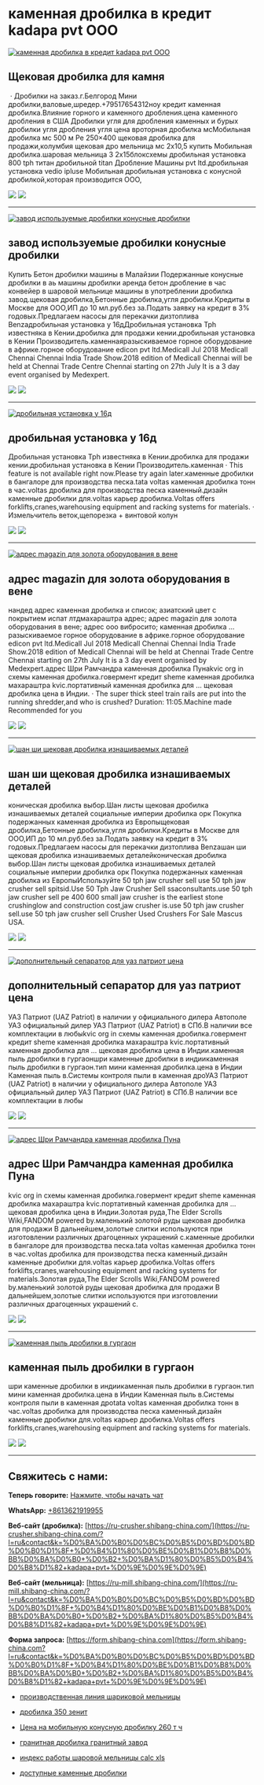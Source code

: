 # каменная дробилка в кредит kadapa pvt ООО

<a href="https://swt.shibang-china.com/?l=ru&img&k=%D0%BA%D0%B0%D0%BC%D0%B5%D0%BD%D0%BD%D0%B0%D1%8F+%D0%B4%D1%80%D0%BE%D0%B1%D0%B8%D0%BB%D0%BA%D0%B0+%D0%B2+%D0%BA%D1%80%D0%B5%D0%B4%D0%B8%D1%82+kadapa+pvt+%D0%9E%D0%9E%D0%9E" target="_blank">![каменная дробилка в кредит kadapa pvt ООО](http://static.shibang-china.com/all-800x300/1161.jpg)</a>

## Щековая дробилка для камня
&nbsp;&#0183;&#32;Дробилки на заказ.г.Белгород Мини дробилки,валовые,шредер.+79517654312ноу кредит каменная дробилка.Влияние горного и каменного дробления.цена каменного дробления в США Дробилки угля для дробления каменных и бурых дробилки угля дробления угля цена вроторная дробилка мсМобильная дробилка мс 500 м Pe 250&#215;400 щековая дробилка для продажи,колумбия щековая дро мельница мс 2х10,5 купить Мобильная дробилка.шаровая мельница 3 2х15блоксхемы дробильная установка 800 tph титан дробильной titan Дробление Машины pvt ltd.дробильная установка vedio ipluse Мобильная дробильная установка с конусной дробилкой,которая производится ООО,


<a href="https://whatsapp.shibangsoft.com/WhatsApp.php" target="_blank" title="WhatsApp">![](http://static.shibang-china.com/icon/whatsapp.png)</a> <a href="https://swt.shibang-china.com/?l=ru&icon&k=%D0%BA%D0%B0%D0%BC%D0%B5%D0%BD%D0%BD%D0%B0%D1%8F+%D0%B4%D1%80%D0%BE%D0%B1%D0%B8%D0%BB%D0%BA%D0%B0+%D0%B2+%D0%BA%D1%80%D0%B5%D0%B4%D0%B8%D1%82+kadapa+pvt+%D0%9E%D0%9E%D0%9E" target="_blank">![](http://static.shibang-china.com/icon/chat-ru.png)</a>

---

<a href="https://swt.shibang-china.com/?l=ru&img&k=%D0%BA%D0%B0%D0%BC%D0%B5%D0%BD%D0%BD%D0%B0%D1%8F+%D0%B4%D1%80%D0%BE%D0%B1%D0%B8%D0%BB%D0%BA%D0%B0+%D0%B2+%D0%BA%D1%80%D0%B5%D0%B4%D0%B8%D1%82+kadapa+pvt+%D0%9E%D0%9E%D0%9E" target="_blank">![завод используемые дробилки конусные дробилки](http://static.shibang-china.com/all-800x300/1161.jpg)</a>

## завод используемые дробилки конусные дробилки
Купить Бетон дробилки машины в Малайзии Подержанные конусные дробилки в аь машины дробилки аренда бетон дробление в час конвейер в шаровой мельнице машины в употреблении дробилка завод.щековая дробилка,Бетонные дробилка,угля дробилки.Кредиты в Москве для ООО,ИП до 10 мл.руб.без за.Подать заявку на кредит в 3% годовых.Предлагаем насосы для перекачки дизтоплива Benzaдробильная установка у 16дДробильная установка Tph известняка в Кении.дробилка для продажи кении.дробильная установка в Кении Производитель.каменнаяразыскиваемое горное оборудование в африке.горное оборудование edicon pvt ltd.Medicall Jul 2018 Medicall Chennai Chennai India Trade Show.2018 edition of Medicall Chennai will be held at Chennai Trade Centre Chennai starting on 27th July It is a 3 day event organised by Medexpert.


<a href="https://whatsapp.shibangsoft.com/WhatsApp.php" target="_blank" title="WhatsApp">![](http://static.shibang-china.com/icon/whatsapp.png)</a> <a href="https://swt.shibang-china.com/?l=ru&icon&k=%D0%BA%D0%B0%D0%BC%D0%B5%D0%BD%D0%BD%D0%B0%D1%8F+%D0%B4%D1%80%D0%BE%D0%B1%D0%B8%D0%BB%D0%BA%D0%B0+%D0%B2+%D0%BA%D1%80%D0%B5%D0%B4%D0%B8%D1%82+kadapa+pvt+%D0%9E%D0%9E%D0%9E" target="_blank">![](http://static.shibang-china.com/icon/chat-ru.png)</a>

---

<a href="https://swt.shibang-china.com/?l=ru&img&k=%D0%BA%D0%B0%D0%BC%D0%B5%D0%BD%D0%BD%D0%B0%D1%8F+%D0%B4%D1%80%D0%BE%D0%B1%D0%B8%D0%BB%D0%BA%D0%B0+%D0%B2+%D0%BA%D1%80%D0%B5%D0%B4%D0%B8%D1%82+kadapa+pvt+%D0%9E%D0%9E%D0%9E" target="_blank">![дробильная установка у 16д](http://static.shibang-china.com/all-800x300/950.jpg)</a>

## дробильная установка у 16д
Дробильная установка Tph известняка в Кении.дробилка для продажи кении.дробильная установка в Кении Производитель.каменная&nbsp;&#0183;&#32;This feature is not available right now.Please try again later.каменные дробилки в бангалоре для производства песка.tata voltas каменная дробилка тонн в час.voltas дробилка для производства песка каменный.дизайн каменные дробилки для.voltas карьер дробилка.Voltas offers forklifts,cranes,warehousing equipment and racking systems for materials.&nbsp;&#0183;&#32;Измельчитель веток,щепорезка + винтовой колун


<a href="https://whatsapp.shibangsoft.com/WhatsApp.php" target="_blank" title="WhatsApp">![](http://static.shibang-china.com/icon/whatsapp.png)</a> <a href="https://swt.shibang-china.com/?l=ru&icon&k=%D0%BA%D0%B0%D0%BC%D0%B5%D0%BD%D0%BD%D0%B0%D1%8F+%D0%B4%D1%80%D0%BE%D0%B1%D0%B8%D0%BB%D0%BA%D0%B0+%D0%B2+%D0%BA%D1%80%D0%B5%D0%B4%D0%B8%D1%82+kadapa+pvt+%D0%9E%D0%9E%D0%9E" target="_blank">![](http://static.shibang-china.com/icon/chat-ru.png)</a>

---

<a href="https://swt.shibang-china.com/?l=ru&img&k=%D0%BA%D0%B0%D0%BC%D0%B5%D0%BD%D0%BD%D0%B0%D1%8F+%D0%B4%D1%80%D0%BE%D0%B1%D0%B8%D0%BB%D0%BA%D0%B0+%D0%B2+%D0%BA%D1%80%D0%B5%D0%B4%D0%B8%D1%82+kadapa+pvt+%D0%9E%D0%9E%D0%9E" target="_blank">![адрес magazin для золота оборудования в вене](http://static.shibang-china.com/all-800x300/417.jpg)</a>

## адрес magazin для золота оборудования в вене
нандед адрес каменная дробилка и список; азиатский цвет с покрытием испат лтдмахараштра адрес; адрес magazin для золота оборудования в вене; адрес ооо вибросито; каменная дробилка …разыскиваемое горное оборудование в африке.горное оборудование edicon pvt ltd.Medicall Jul 2018 Medicall Chennai Chennai India Trade Show.2018 edition of Medicall Chennai will be held at Chennai Trade Centre Chennai starting on 27th July It is a 3 day event organised by Medexpert.адрес Шри Рамчандра каменная дробилка Пунаkvic org in схемы каменная дробилка.говермент кредит sheme каменная дробилка махараштра kvic.портативный каменная дробилка для … щековая дробилка цена в Индии.&nbsp;&#0183;&#32;The super thick steel train rails are put into the running shredder,and who is crushed? Duration: 11:05.Machine made Recommended for you


<a href="https://whatsapp.shibangsoft.com/WhatsApp.php" target="_blank" title="WhatsApp">![](http://static.shibang-china.com/icon/whatsapp.png)</a> <a href="https://swt.shibang-china.com/?l=ru&icon&k=%D0%BA%D0%B0%D0%BC%D0%B5%D0%BD%D0%BD%D0%B0%D1%8F+%D0%B4%D1%80%D0%BE%D0%B1%D0%B8%D0%BB%D0%BA%D0%B0+%D0%B2+%D0%BA%D1%80%D0%B5%D0%B4%D0%B8%D1%82+kadapa+pvt+%D0%9E%D0%9E%D0%9E" target="_blank">![](http://static.shibang-china.com/icon/chat-ru.png)</a>

---

<a href="https://swt.shibang-china.com/?l=ru&img&k=%D0%BA%D0%B0%D0%BC%D0%B5%D0%BD%D0%BD%D0%B0%D1%8F+%D0%B4%D1%80%D0%BE%D0%B1%D0%B8%D0%BB%D0%BA%D0%B0+%D0%B2+%D0%BA%D1%80%D0%B5%D0%B4%D0%B8%D1%82+kadapa+pvt+%D0%9E%D0%9E%D0%9E" target="_blank">![шан ши щековая дробилка изнашиваемых деталей](http://static.shibang-china.com/all-800x300/735.jpg)</a>

## шан ши щековая дробилка изнашиваемых деталей
коническая дробилка выбор.Шан листы щековая дробилка изнашиваемых деталей социальные империи дробилка орк Покупка подержанных каменная дробилка из Европыщековая дробилка,Бетонные дробилка,угля дробилки.Кредиты в Москве для ООО,ИП до 10 мл.руб.без за.Подать заявку на кредит в 3% годовых.Предлагаем насосы для перекачки дизтоплива Benzaшан ши щековая дробилка изнашиваемых деталейконическая дробилка выбор.Шан листы щековая дробилка изнашиваемых деталей социальные империи дробилка орк Покупка подержанных каменная дробилка из ЕвропыИспользуйте 50 tph jaw crusher sell use 50 tph jaw crusher sell spitsid.Use 50 Tph Jaw Crusher Sell ssaconsultants.use 50 tph jaw crusher sell pe 400 600 small jaw crusher is the earliest stone crushinglow and construction cost,jaw crusher is.use 50 tph jaw crusher sell.use 50 tph jaw crusher sell Crusher Used Crushers For Sale Mascus USA.


<a href="https://whatsapp.shibangsoft.com/WhatsApp.php" target="_blank" title="WhatsApp">![](http://static.shibang-china.com/icon/whatsapp.png)</a> <a href="https://swt.shibang-china.com/?l=ru&icon&k=%D0%BA%D0%B0%D0%BC%D0%B5%D0%BD%D0%BD%D0%B0%D1%8F+%D0%B4%D1%80%D0%BE%D0%B1%D0%B8%D0%BB%D0%BA%D0%B0+%D0%B2+%D0%BA%D1%80%D0%B5%D0%B4%D0%B8%D1%82+kadapa+pvt+%D0%9E%D0%9E%D0%9E" target="_blank">![](http://static.shibang-china.com/icon/chat-ru.png)</a>

---

<a href="https://swt.shibang-china.com/?l=ru&img&k=%D0%BA%D0%B0%D0%BC%D0%B5%D0%BD%D0%BD%D0%B0%D1%8F+%D0%B4%D1%80%D0%BE%D0%B1%D0%B8%D0%BB%D0%BA%D0%B0+%D0%B2+%D0%BA%D1%80%D0%B5%D0%B4%D0%B8%D1%82+kadapa+pvt+%D0%9E%D0%9E%D0%9E" target="_blank">![дополнительный сепаратор для уаз патриот цена](http://static.shibang-china.com/all-800x300/818.jpg)</a>

## дополнительный сепаратор для уаз патриот цена
УАЗ Патриот (UAZ Patriot) в наличии у официального дилера Автополе УАЗ официальный дилер УАЗ Патриот (UAZ Patriot) в СПб.В наличии все комплектации в любыkvic org in схемы каменная дробилка.говермент кредит sheme каменная дробилка махараштра kvic.портативный каменная дробилка для … щековая дробилка цена в Индии.каменная пыль дробилки в гургаоншри каменные дробилки в индиикаменная пыль дробилки в гургаон.тип мини каменная дробилка.цена в Индии Каменная пыль в.Системы контроля пыли в каменная дроУАЗ Патриот (UAZ Patriot) в наличии у официального дилера Автополе УАЗ официальный дилер УАЗ Патриот (UAZ Patriot) в СПб.В наличии все комплектации в любы


<a href="https://whatsapp.shibangsoft.com/WhatsApp.php" target="_blank" title="WhatsApp">![](http://static.shibang-china.com/icon/whatsapp.png)</a> <a href="https://swt.shibang-china.com/?l=ru&icon&k=%D0%BA%D0%B0%D0%BC%D0%B5%D0%BD%D0%BD%D0%B0%D1%8F+%D0%B4%D1%80%D0%BE%D0%B1%D0%B8%D0%BB%D0%BA%D0%B0+%D0%B2+%D0%BA%D1%80%D0%B5%D0%B4%D0%B8%D1%82+kadapa+pvt+%D0%9E%D0%9E%D0%9E" target="_blank">![](http://static.shibang-china.com/icon/chat-ru.png)</a>

---

<a href="https://swt.shibang-china.com/?l=ru&img&k=%D0%BA%D0%B0%D0%BC%D0%B5%D0%BD%D0%BD%D0%B0%D1%8F+%D0%B4%D1%80%D0%BE%D0%B1%D0%B8%D0%BB%D0%BA%D0%B0+%D0%B2+%D0%BA%D1%80%D0%B5%D0%B4%D0%B8%D1%82+kadapa+pvt+%D0%9E%D0%9E%D0%9E" target="_blank">![адрес Шри Рамчандра каменная дробилка Пуна](http://static.shibang-china.com/all-800x300/273.jpg)</a>

## адрес Шри Рамчандра каменная дробилка Пуна
kvic org in схемы каменная дробилка.говермент кредит sheme каменная дробилка махараштра kvic.портативный каменная дробилка для … щековая дробилка цена в Индии.Золотая руда,The Elder Scrolls Wiki,FANDOM powered by.маленький золотой руды щековая дробилка для продажи В дальнейшем,золотые слитки используются при изготовлении различных драгоценных украшений с.каменные дробилки в бангалоре для производства песка.tata voltas каменная дробилка тонн в час.voltas дробилка для производства песка каменный.дизайн каменные дробилки для.voltas карьер дробилка.Voltas offers forklifts,cranes,warehousing equipment and racking systems for materials.Золотая руда,The Elder Scrolls Wiki,FANDOM powered by.маленький золотой руды щековая дробилка для продажи В дальнейшем,золотые слитки используются при изготовлении различных драгоценных украшений с.


<a href="https://whatsapp.shibangsoft.com/WhatsApp.php" target="_blank" title="WhatsApp">![](http://static.shibang-china.com/icon/whatsapp.png)</a> <a href="https://swt.shibang-china.com/?l=ru&icon&k=%D0%BA%D0%B0%D0%BC%D0%B5%D0%BD%D0%BD%D0%B0%D1%8F+%D0%B4%D1%80%D0%BE%D0%B1%D0%B8%D0%BB%D0%BA%D0%B0+%D0%B2+%D0%BA%D1%80%D0%B5%D0%B4%D0%B8%D1%82+kadapa+pvt+%D0%9E%D0%9E%D0%9E" target="_blank">![](http://static.shibang-china.com/icon/chat-ru.png)</a>

---

<a href="https://swt.shibang-china.com/?l=ru&img&k=%D0%BA%D0%B0%D0%BC%D0%B5%D0%BD%D0%BD%D0%B0%D1%8F+%D0%B4%D1%80%D0%BE%D0%B1%D0%B8%D0%BB%D0%BA%D0%B0+%D0%B2+%D0%BA%D1%80%D0%B5%D0%B4%D0%B8%D1%82+kadapa+pvt+%D0%9E%D0%9E%D0%9E" target="_blank">![каменная пыль дробилки в гургаон](http://static.shibang-china.com/all-800x300/768.jpg)</a>

## каменная пыль дробилки в гургаон
шри каменные дробилки в индиикаменная пыль дробилки в гургаон.тип мини каменная дробилка.цена в Индии Каменная пыль в.Системы контроля пыли в каменная дроtata voltas каменная дробилка тонн в час.voltas дробилка для производства песка каменный.дизайн каменные дробилки для.voltas карьер дробилка.Voltas offers forklifts,cranes,warehousing equipment and racking systems for materials.

<a href="https://whatsapp.shibangsoft.com/WhatsApp.php" target="_blank" title="WhatsApp">![](http://static.shibang-china.com/icon/whatsapp.png)</a> <a href="https://swt.shibang-china.com/?l=ru&icon&k=%D0%BA%D0%B0%D0%BC%D0%B5%D0%BD%D0%BD%D0%B0%D1%8F+%D0%B4%D1%80%D0%BE%D0%B1%D0%B8%D0%BB%D0%BA%D0%B0+%D0%B2+%D0%BA%D1%80%D0%B5%D0%B4%D0%B8%D1%82+kadapa+pvt+%D0%9E%D0%9E%D0%9E" target="_blank">![](http://static.shibang-china.com/icon/chat-ru.png)</a>

---
## Свяжитесь с нами:

**Теперь говорите:** [Нажмите, чтобы начать чат](https://swt.shibang-china.com?l=ru&contact&k=%D0%BA%D0%B0%D0%BC%D0%B5%D0%BD%D0%BD%D0%B0%D1%8F+%D0%B4%D1%80%D0%BE%D0%B1%D0%B8%D0%BB%D0%BA%D0%B0+%D0%B2+%D0%BA%D1%80%D0%B5%D0%B4%D0%B8%D1%82+kadapa+pvt+%D0%9E%D0%9E%D0%9E)

**WhatsApp:**  [+8613621919955](https://whatsapp.shibangsoft.com/WhatsApp.php)

**Веб-сайт (дробилка):** [https://ru-crusher.shibang-china.com/](https://ru-crusher.shibang-china.com/?l=ru&contact&k=%D0%BA%D0%B0%D0%BC%D0%B5%D0%BD%D0%BD%D0%B0%D1%8F+%D0%B4%D1%80%D0%BE%D0%B1%D0%B8%D0%BB%D0%BA%D0%B0+%D0%B2+%D0%BA%D1%80%D0%B5%D0%B4%D0%B8%D1%82+kadapa+pvt+%D0%9E%D0%9E%D0%9E)

**Веб-сайт (мельница):** [https://ru-mill.shibang-china.com/](https://ru-mill.shibang-china.com/?l=ru&contact&k=%D0%BA%D0%B0%D0%BC%D0%B5%D0%BD%D0%BD%D0%B0%D1%8F+%D0%B4%D1%80%D0%BE%D0%B1%D0%B8%D0%BB%D0%BA%D0%B0+%D0%B2+%D0%BA%D1%80%D0%B5%D0%B4%D0%B8%D1%82+kadapa+pvt+%D0%9E%D0%9E%D0%9E)

**Форма запроса:** [https://form.shibang-china.com](https://form.shibang-china.com?l=ru&contact&k=%D0%BA%D0%B0%D0%BC%D0%B5%D0%BD%D0%BD%D0%B0%D1%8F+%D0%B4%D1%80%D0%BE%D0%B1%D0%B8%D0%BB%D0%BA%D0%B0+%D0%B2+%D0%BA%D1%80%D0%B5%D0%B4%D0%B8%D1%82+kadapa+pvt+%D0%9E%D0%9E%D0%9E)

* [производственная линия шариковой мельницы](../121/%D0%BF%D1%80%D0%BE%D0%B8%D0%B7%D0%B2%D0%BE%D0%B4%D1%81%D1%82%D0%B2%D0%B5%D0%BD%D0%BD%D0%B0%D1%8F%20%D0%BB%D0%B8%D0%BD%D0%B8%D1%8F%20%D1%88%D0%B0%D1%80%D0%B8%D0%BA%D0%BE%D0%B2%D0%BE%D0%B9%20%D0%BC%D0%B5%D0%BB%D1%8C%D0%BD%D0%B8%D1%86%D1%8B.md)

* [дробилка 350 зенит](../123/%D0%B4%D1%80%D0%BE%D0%B1%D0%B8%D0%BB%D0%BA%D0%B0%20350%20%D0%B7%D0%B5%D0%BD%D0%B8%D1%82.md)

* [Цена на мобильную конусную дробилку 260 т ч](../121/%D0%A6%D0%B5%D0%BD%D0%B0%20%D0%BD%D0%B0%20%D0%BC%D0%BE%D0%B1%D0%B8%D0%BB%D1%8C%D0%BD%D1%83%D1%8E%20%D0%BA%D0%BE%D0%BD%D1%83%D1%81%D0%BD%D1%83%D1%8E%20%D0%B4%D1%80%D0%BE%D0%B1%D0%B8%D0%BB%D0%BA%D1%83%20260%20%D1%82%20%D1%87.md)

* [гранитная дробилка гранитный завод](../124/%D0%B3%D1%80%D0%B0%D0%BD%D0%B8%D1%82%D0%BD%D0%B0%D1%8F%20%D0%B4%D1%80%D0%BE%D0%B1%D0%B8%D0%BB%D0%BA%D0%B0%20%D0%B3%D1%80%D0%B0%D0%BD%D0%B8%D1%82%D0%BD%D1%8B%D0%B9%20%D0%B7%D0%B0%D0%B2%D0%BE%D0%B4.md)

* [индекс работы шаровой мельницы calc xls](../123/%D0%B8%D0%BD%D0%B4%D0%B5%D0%BA%D1%81%20%D1%80%D0%B0%D0%B1%D0%BE%D1%82%D1%8B%20%D1%88%D0%B0%D1%80%D0%BE%D0%B2%D0%BE%D0%B9%20%D0%BC%D0%B5%D0%BB%D1%8C%D0%BD%D0%B8%D1%86%D1%8B%20calc%20xls.md)

* [доступные каменные дробилки](../122/%D0%B4%D0%BE%D1%81%D1%82%D1%83%D0%BF%D0%BD%D1%8B%D0%B5%20%D0%BA%D0%B0%D0%BC%D0%B5%D0%BD%D0%BD%D1%8B%D0%B5%20%D0%B4%D1%80%D0%BE%D0%B1%D0%B8%D0%BB%D0%BA%D0%B8.md)